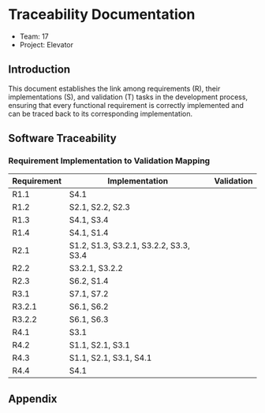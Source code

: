 # Traceability Documentation

- Team: 17
- Project: Elevator

## Introduction

This document establishes the link among requirements (R), their implementations (S), and validation (T) tasks in the development process, ensuring that every functional requirement is correctly implemented and can be traced back to its corresponding implementation.

## Software Traceability

### Requirement Implementation to Validation Mapping

| Requirement | Implementation                         | Validation |
| ----------- | -------------------------------------- | ---------- |
| R1.1        | S4.1                                   |            |
| R1.2        | S2.1, S2.2, S2.3                       |            |
| R1.3        | S4.1, S3.4                             |            |
| R1.4        | S4.1, S1.4                             |            |
| R2.1        | S1.2, S1.3, S3.2.1, S3.2.2, S3.3, S3.4 |            |
| R2.2        | S3.2.1, S3.2.2                         |            |
| R2.3        | S6.2, S1.4                             |            |
| R3.1        | S7.1, S7.2                             |            |
| R3.2.1      | S6.1, S6.2                             |            |
| R3.2.2      | S6.1, S6.3                             |            |
| R4.1        | S3.1                                   |            |
| R4.2        | S1.1, S2.1, S3.1                       |            |
| R4.3        | S1.1, S2.1, S3.1, S4.1                 |            |
| R4.4        | S4.1                                   |            |

## Appendix
